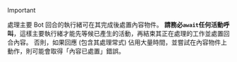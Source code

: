 > [!IMPORTANT]
> 處理主要 Bot 回合的執行緒可在其完成後處置內容物件。 **請務必`await`任何活動呼叫**，這樣主要執行緒才能先等候已產生的活動，再結束其正在處理的工作並處置回合內容。 否則，如果回應 (包含其處理常式) 佔用大量時間，並嘗試在內容物件上動作，則可能會取得「內容已處置」錯誤。